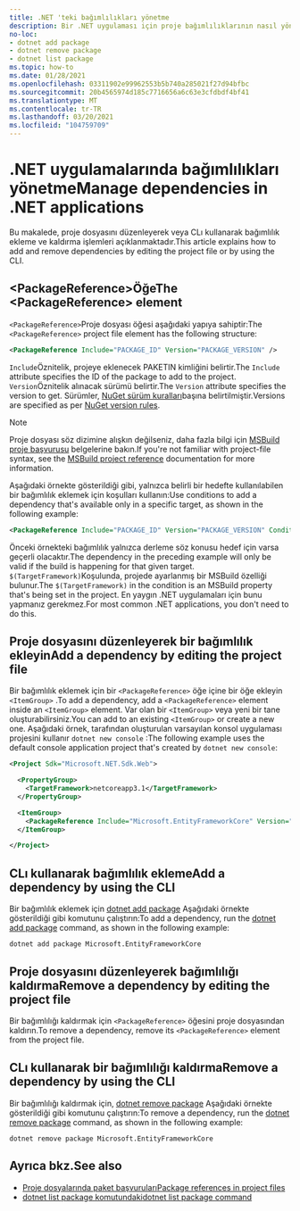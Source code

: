 ```yaml
---
title: .NET 'teki bağımlılıkları yönetme
description: Bir .NET uygulaması için proje bağımlılıklarının nasıl yönetileceğini açıklar.
no-loc:
- dotnet add package
- dotnet remove package
- dotnet list package
ms.topic: how-to
ms.date: 01/28/2021
ms.openlocfilehash: 03311902e99962553b5b740a285021f27d94bfbc
ms.sourcegitcommit: 20b4565974d185c7716656a6c63e3cfdbdf4bf41
ms.translationtype: MT
ms.contentlocale: tr-TR
ms.lasthandoff: 03/20/2021
ms.locfileid: "104759709"
---
```

# <a name="manage-dependencies-in-net-applications"></a><span data-ttu-id="8af78-103">.NET uygulamalarında bağımlılıkları yönetme</span><span class="sxs-lookup"><span data-stu-id="8af78-103">Manage dependencies in .NET applications</span></span>

<span data-ttu-id="8af78-104">Bu makalede, proje dosyasını düzenleyerek veya CLı kullanarak bağımlılık ekleme ve kaldırma işlemleri açıklanmaktadır.</span><span class="sxs-lookup"><span data-stu-id="8af78-104">This article explains how to add and remove dependencies by editing the project file or by using the CLI.</span></span>

## <a name="the-packagereference-element"></a><span data-ttu-id="8af78-105">\<PackageReference>Öğe</span><span class="sxs-lookup"><span data-stu-id="8af78-105">The \<PackageReference> element</span></span>

<span data-ttu-id="8af78-106">`<PackageReference>`Proje dosyası öğesi aşağıdaki yapıya sahiptir:</span><span class="sxs-lookup"><span data-stu-id="8af78-106">The `<PackageReference>` project file element has the following structure:</span></span>

```xml
<PackageReference Include="PACKAGE_ID" Version="PACKAGE_VERSION" />
```

<span data-ttu-id="8af78-107">`Include`Öznitelik, projeye eklenecek PAKETIN kimliğini belirtir.</span><span class="sxs-lookup"><span data-stu-id="8af78-107">The `Include` attribute specifies the ID of the package to add to the project.</span></span> <span data-ttu-id="8af78-108">`Version`Öznitelik alınacak sürümü belirtir.</span><span class="sxs-lookup"><span data-stu-id="8af78-108">The `Version` attribute specifies the version to get.</span></span> <span data-ttu-id="8af78-109">Sürümler, [NuGet sürüm kuralları](/nuget/create-packages/dependency-versions#version-ranges)başına belirtilmiştir.</span><span class="sxs-lookup"><span data-stu-id="8af78-109">Versions are specified as per [NuGet version rules](/nuget/create-packages/dependency-versions#version-ranges).</span></span>

> [!NOTE]
> <span data-ttu-id="8af78-110">Proje dosyası söz dizimine alışkın değilseniz, daha fazla bilgi için [MSBuild proje başvurusu](/visualstudio/msbuild/msbuild-project-file-schema-reference) belgelerine bakın.</span><span class="sxs-lookup"><span data-stu-id="8af78-110">If you're not familiar with project-file syntax, see the [MSBuild project reference](/visualstudio/msbuild/msbuild-project-file-schema-reference) documentation for more information.</span></span>

<span data-ttu-id="8af78-111">Aşağıdaki örnekte gösterildiği gibi, yalnızca belirli bir hedefte kullanılabilen bir bağımlılık eklemek için koşulları kullanın:</span><span class="sxs-lookup"><span data-stu-id="8af78-111">Use conditions to add a dependency that's available only in a specific target, as shown in the following example:</span></span>

```xml
<PackageReference Include="PACKAGE_ID" Version="PACKAGE_VERSION" Condition="'$(TargetFramework)' == 'netcoreapp2.1'" />
```

<span data-ttu-id="8af78-112">Önceki örnekteki bağımlılık yalnızca derleme söz konusu hedef için varsa geçerli olacaktır.</span><span class="sxs-lookup"><span data-stu-id="8af78-112">The dependency in the preceding example will only be valid if the build is happening for that given target.</span></span> <span data-ttu-id="8af78-113">`$(TargetFramework)`Koşulunda, projede ayarlanmış bir MSBuild özelliği bulunur.</span><span class="sxs-lookup"><span data-stu-id="8af78-113">The `$(TargetFramework)` in the condition is an MSBuild property that's being set in the project.</span></span> <span data-ttu-id="8af78-114">En yaygın .NET uygulamaları için bunu yapmanız gerekmez.</span><span class="sxs-lookup"><span data-stu-id="8af78-114">For most common .NET applications, you don't need to do this.</span></span>

## <a name="add-a-dependency-by-editing-the-project-file"></a><span data-ttu-id="8af78-115">Proje dosyasını düzenleyerek bir bağımlılık ekleyin</span><span class="sxs-lookup"><span data-stu-id="8af78-115">Add a dependency by editing the project file</span></span>

<span data-ttu-id="8af78-116">Bir bağımlılık eklemek için bir `<PackageReference>` öğe içine bir öğe ekleyin `<ItemGroup>` .</span><span class="sxs-lookup"><span data-stu-id="8af78-116">To add a dependency, add a `<PackageReference>` element inside an `<ItemGroup>` element.</span></span> <span data-ttu-id="8af78-117">Var olan bir `<ItemGroup>` veya yeni bir tane oluşturabilirsiniz.</span><span class="sxs-lookup"><span data-stu-id="8af78-117">You can add to an existing `<ItemGroup>` or create a new one.</span></span> <span data-ttu-id="8af78-118">Aşağıdaki örnek, tarafından oluşturulan varsayılan konsol uygulaması projesini kullanır `dotnet new console` :</span><span class="sxs-lookup"><span data-stu-id="8af78-118">The following example uses the default console application project that's created by `dotnet new console`:</span></span>

```xml
<Project Sdk="Microsoft.NET.Sdk.Web">

  <PropertyGroup>
    <TargetFramework>netcoreapp3.1</TargetFramework>
  </PropertyGroup>

  <ItemGroup>
    <PackageReference Include="Microsoft.EntityFrameworkCore" Version="3.1.2" />
  </ItemGroup>

</Project>
```

## <a name="add-a-dependency-by-using-the-cli"></a><span data-ttu-id="8af78-119">CLı kullanarak bağımlılık ekleme</span><span class="sxs-lookup"><span data-stu-id="8af78-119">Add a dependency by using the CLI</span></span>

<span data-ttu-id="8af78-120">Bir bağımlılık eklemek için [dotnet add package](dotnet-add-package.md) Aşağıdaki örnekte gösterildiği gibi komutunu çalıştırın:</span><span class="sxs-lookup"><span data-stu-id="8af78-120">To add a dependency, run the [dotnet add package](dotnet-add-package.md) command, as shown in the following example:</span></span>

```dotnetcli
dotnet add package Microsoft.EntityFrameworkCore
```

## <a name="remove-a-dependency-by-editing-the-project-file"></a><span data-ttu-id="8af78-121">Proje dosyasını düzenleyerek bağımlılığı kaldırma</span><span class="sxs-lookup"><span data-stu-id="8af78-121">Remove a dependency by editing the project file</span></span>

<span data-ttu-id="8af78-122">Bir bağımlılığı kaldırmak için `<PackageReference>` öğesini proje dosyasından kaldırın.</span><span class="sxs-lookup"><span data-stu-id="8af78-122">To remove a dependency, remove its `<PackageReference>` element from the project file.</span></span>

## <a name="remove-a-dependency-by-using-the-cli"></a><span data-ttu-id="8af78-123">CLı kullanarak bir bağımlılığı kaldırma</span><span class="sxs-lookup"><span data-stu-id="8af78-123">Remove a dependency by using the CLI</span></span>

<span data-ttu-id="8af78-124">Bir bağımlılığı kaldırmak için, [dotnet remove package](dotnet-remove-package.md) Aşağıdaki örnekte gösterildiği gibi komutunu çalıştırın:</span><span class="sxs-lookup"><span data-stu-id="8af78-124">To remove a dependency, run the [dotnet remove package](dotnet-remove-package.md) command, as shown in the following example:</span></span>

```dotnetcli
dotnet remove package Microsoft.EntityFrameworkCore
```

## <a name="see-also"></a><span data-ttu-id="8af78-125">Ayrıca bkz.</span><span class="sxs-lookup"><span data-stu-id="8af78-125">See also</span></span>

* [<span data-ttu-id="8af78-126">Proje dosyalarında paket başvuruları</span><span class="sxs-lookup"><span data-stu-id="8af78-126">Package references in project files</span></span>](../project-sdk/msbuild-props.md#reference-properties)
* [<span data-ttu-id="8af78-127">dotnet list package komutundaki</span><span class="sxs-lookup"><span data-stu-id="8af78-127">dotnet list package command</span></span>](dotnet-list-package.md)
